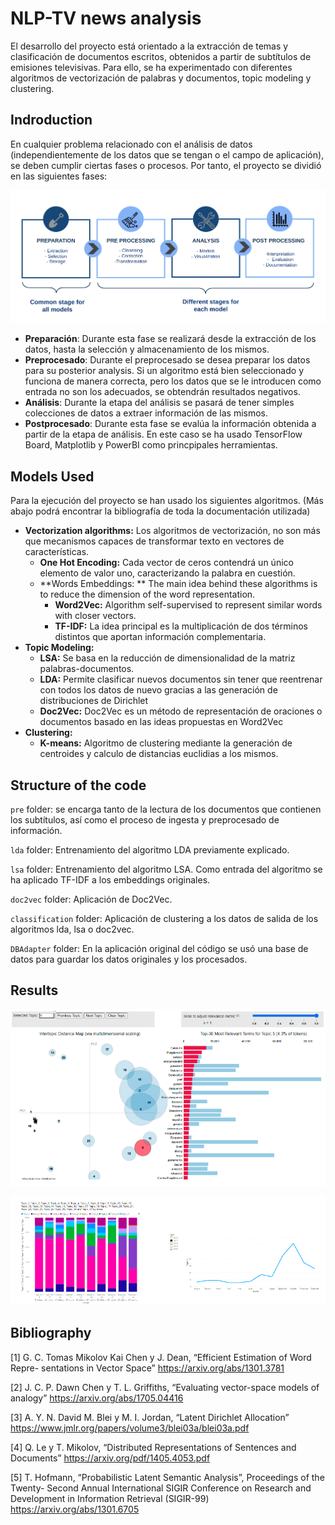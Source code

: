 # NLP-TV news analysis
El desarrollo del proyecto está orientado a la extracción de temas y clasificación de documentos escritos, obtenidos a partir de subtítulos de emisiones televisivas. Para ello, se ha experimentado con diferentes algoritmos de vectorización de palabras y documentos, topic modeling y clustering.
## Indroduction
En cualquier problema relacionado con el análisis de datos (independientemente de los datos que se tengan o el campo de aplicación), se deben cumplir ciertas fases o procesos. Por tanto, el proyecto se dividió en las siguientes fases:

![alt text](https://github.com/caleb-vicente/NLP-TV-news-analysis/blob/main/img/stages_project.png)

- **Preparación**: Durante esta fase se realizará desde la extracción de los datos, hasta la selección y almacenamiento de los mismos.
- **Preprocesado**: Durante el preprocesado se desea preparar los datos para su posterior analysis. Si un algoritmo está bien seleccionado y funciona de manera correcta, pero los datos que se le introducen como entrada no son los adecuados, se obtendrán resultados negativos.
- **Análisis**: Durante la etapa del análisis se pasará de tener simples colecciones de datos a extraer información de las mismos.
- **Postprocesado**: Durante esta fase se evalúa la información obtenida a partir de la etapa de análisis. En este caso se ha usado TensorFlow Board, Matplotlib y PowerBI como princpipales herramientas.

## Models Used
Para la ejecución del proyecto se han usado los siguientes algoritmos. (Más abajo podrá encontrar la bibliografía de toda la documentación utilizada)

- **Vectorization algorithms:** Los algoritmos de vectorización, no son más que mecanismos capaces de transformar texto en vectores de características.
	- **One Hot Encoding:** Cada vector de ceros contendrá un único elemento de valor uno, caracterizando la palabra en cuestión.
	- **Words Embeddings: ** The main idea behind these algorithms is to reduce the dimension of the word representation.
		- **Word2Vec:** Algorithm self-supervised to represent similar words with closer vectors.
		- **TF-IDF:** La idea principal es la multiplicación de dos términos distintos que aportan información complementaria.
- **Topic Modeling:**
	- **LSA:** Se basa en la reducción de dimensionalidad de la matriz palabras-documentos.
	- **LDA:** Permite clasificar nuevos documentos sin tener que reentrenar con todos los datos de nuevo gracias a las generación de distribuciones de Dirichlet
	- **Doc2Vec:** Doc2Vec es un método de representación de oraciones o documentos basado en las ideas propuestas en Word2Vec
- **Clustering:**
	- **K-means:** Algoritmo de clustering mediante la generación de centroides y calculo de distancias euclidias a los mismos.

## Structure of the code
`pre` folder: se encarga tanto de la lectura de los documentos que contienen los subtítulos, así como el proceso de ingesta y preprocesado de información.

`lda` folder: Entrenamiento del algoritmo LDA previamente explicado.

`lsa` folder: Entrenamiento del algoritmo LSA. Como entrada del algoritmo se ha aplicado TF-IDF a los embeddings originales.

`doc2vec` folder: Aplicación de Doc2Vec.

`classification` folder: Aplicación de clustering a los datos de salida de los algoritmos lda, lsa o doc2vec.

`DBAdapter` folder: En la aplicación original del código se usó una base de datos para guardar los datos originales y los procesados.

## Results

![alt text](https://github.com/caleb-vicente/NLP-TV-news-analysis/blob/main/img/topics.png)

![alt text](https://github.com/caleb-vicente/NLP-TV-news-analysis/blob/main/img/topics_day.png)

## Bibliography
[1] G. C. Tomas Mikolov Kai Chen y J. Dean, “Efficient Estimation of Word Repre-
sentations in Vector Space” https://arxiv.org/abs/1301.3781

[2] J. C. P. Dawn Chen y T. L. Griffiths, “Evaluating vector-space models of analogy” https://arxiv.org/abs/1705.04416

[3] A. Y. N. David M. Blei y M. I. Jordan, “Latent Dirichlet Allocation” https://www.jmlr.org/papers/volume3/blei03a/blei03a.pdf

[4] Q. Le y T. Mikolov, “Distributed Representations of Sentences and Documents” https://arxiv.org/pdf/1405.4053.pdf

[5] T. Hofmann, “Probabilistic Latent Semantic Analysis”, Proceedings of the Twenty-
Second Annual International SIGIR Conference on Research and Development in Information Retrieval (SIGIR-99) https://arxiv.org/abs/1301.6705
